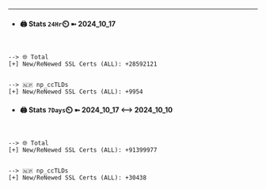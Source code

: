 

---
- #### 🖨️ **Stats** `24Hr`⏲️ ➼ 2024_10_17
```console


--> 🌐 Total
[+] New/ReNewed SSL Certs (ALL): +28592121


--> 🇳🇵 np_ccTLDs
[+] New/ReNewed SSL Certs (ALL): +9954

```

- #### 🖨️ **Stats** `7Days`⏲️ ➼ 2024_10_17 <--> 2024_10_10
```console


--> 🌐 Total
[+] New/ReNewed SSL Certs (ALL): +91399977


--> 🇳🇵 np_ccTLDs
[+] New/ReNewed SSL Certs (ALL): +30438

```

